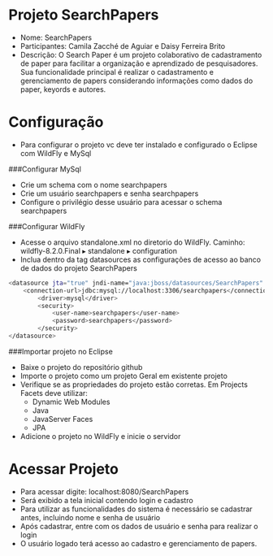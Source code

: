 # Projeto SearchPapers
- Nome: SearchPapers
- Participantes: Camila Zacché de Aguiar e Daisy Ferreira Brito
- Descrição: O Search Paper é um projeto colaborativo de cadastramento de paper para facilitar a organização e aprendizado de pesquisadores. Sua funcionalidade principal é realizar o cadastramento e gerenciamento de papers considerando informações como dados do paper, keyords e autores.


# Configuração
- Para configurar o projeto vc deve ter instalado e configurado o Eclipse com WildFly e MySql

###Configurar MySql
- Crie um schema com o nome searchpapers
- Crie um usuário searchpapers e senha searchpapers
- Configure o privilégio desse usuário para acessar o schema searchpapers

###Configurar WildFly
- Acesse o arquivo standalone.xml no diretorio do WildFly. Caminho: wildfly-8.2.0.Final ▸ standalone ▸ configuration
- Inclua dentro da tag datasources as configurações de acesso ao banco de dados do projeto SearchPapers

```sh
<datasource jta="true" jndi-name="java:jboss/datasources/SearchPapers" pool-name="SearchPapersPool" enabled="true" use-java-context="true">
    <connection-url>jdbc:mysql://localhost:3306/searchpapers</connection-url>
        <driver>mysql</driver>
        <security>
            <user-name>searchpapers</user-name>
            <password>searchpapers</password>
        </security>
</datasource>
```


###Importar projeto no Eclipse
- Baixe o projeto do repositório github
- Importe o projeto como um projeto Geral em existente projeto
- Verifique se as propriedades do projeto estão corretas. Em Projects Facets deve utilizar:
	- Dynamic Web Modules
	- Java
	- JavaServer Faces
	- JPA
- Adicione o projeto no WildFly e inicie o servidor


# Acessar Projeto
- Para acessar digite: localhost:8080/SearchPapers
- Será exibido a tela inicial contendo login e cadastro
- Para utilizar as funcionalidades do sistema é necessário se cadastrar antes, incluindo nome e senha de usuário
- Após cadastrar, entre com os dados de usuário e senha para realizar o login
- O usuário logado terá acesso ao cadastro e gerenciamento de papers.
